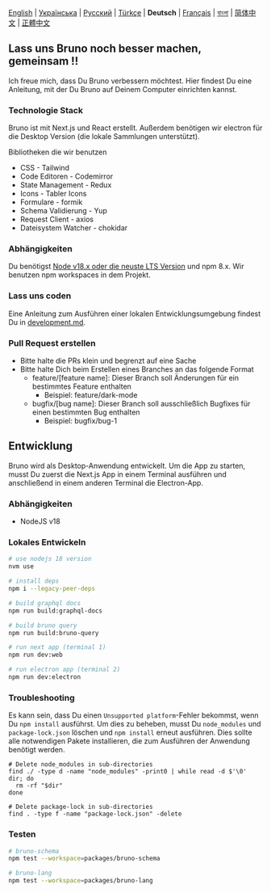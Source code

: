 [English](/contributing.md) | [Українська](/contributing_ua.md) | [Русский](/contributing_ru.md) | [Türkçe](/contributing_tr.md) | **Deutsch** | [Français](/contributing_fr.md) | [বাংলা](docs/contributing/contributing_bn.md) | [简体中文](docs/contributing/contributing_cn.md) | [正體中文](docs/contributing/contributing_zhtw.md)

## Lass uns Bruno noch besser machen, gemeinsam !!

Ich freue mich, dass Du Bruno verbessern möchtest. Hier findest Du eine Anleitung, mit der Du Bruno auf Deinem Computer einrichten kannst.

### Technologie Stack

Bruno ist mit Next.js und React erstellt. Außerdem benötigen wir electron für die Desktop Version (die lokale Sammlungen unterstützt).

Bibliotheken die wir benutzen

- CSS - Tailwind
- Code Editoren - Codemirror
- State Management - Redux
- Icons - Tabler Icons
- Formulare - formik
- Schema Validierung - Yup
- Request Client - axios
- Dateisystem Watcher - chokidar

### Abhängigkeiten

Du benötigst [Node v18.x oder die neuste LTS Version](https://nodejs.org/en/) und npm 8.x. Wir benutzen npm workspaces in dem Projekt.

### Lass uns coden

Eine Anleitung zum Ausführen einer lokalen Entwicklungsumgebung findest Du in [development.md](docs/development_de.md).

### Pull Request erstellen

- Bitte halte die PRs klein und begrenzt auf eine Sache
- Bitte halte Dich beim Erstellen eines Branches an das folgende Format
  - feature/[feature name]: Dieser Branch soll Änderungen für ein bestimmtes Feature enthalten
    - Beispiel: feature/dark-mode
  - bugfix/[bug name]: Dieser Branch soll ausschließlich Bugfixes für einen bestimmten Bug enthalten
    - Beispiel: bugfix/bug-1

## Entwicklung

Bruno wird als Desktop-Anwendung entwickelt. Um die App zu starten, musst Du zuerst die Next.js App in einem Terminal ausführen und anschließend in einem anderen Terminal die Electron-App.

### Abhängigkeiten

- NodeJS v18

### Lokales Entwickeln

```bash
# use nodejs 18 version
nvm use

# install deps
npm i --legacy-peer-deps

# build graphql docs
npm run build:graphql-docs

# build bruno query
npm run build:bruno-query

# run next app (terminal 1)
npm run dev:web

# run electron app (terminal 2)
npm run dev:electron
```

### Troubleshooting

Es kann sein, dass Du einen `Unsupported platform`-Fehler bekommst, wenn Du `npm install` ausführst. Um dies zu beheben, musst Du `node_modules` und `package-lock.json` löschen und `npm install` erneut ausführen. Dies sollte alle notwendigen Pakete installieren, die zum Ausführen der Anwendung benötigt werden.

```shell
# Delete node_modules in sub-directories
find ./ -type d -name "node_modules" -print0 | while read -d $'\0' dir; do
  rm -rf "$dir"
done

# Delete package-lock in sub-directories
find . -type f -name "package-lock.json" -delete
```

### Testen

```bash
# bruno-schema
npm test --workspace=packages/bruno-schema

# bruno-lang
npm test --workspace=packages/bruno-lang
```
